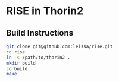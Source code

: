 # RISE in Thorin2

## Build Instructions

```sh
git clone git@github.com:leissa/rise.git
cd rise
ln -s /path/to/thorin2 .
mkdir build
cd build
make
```
